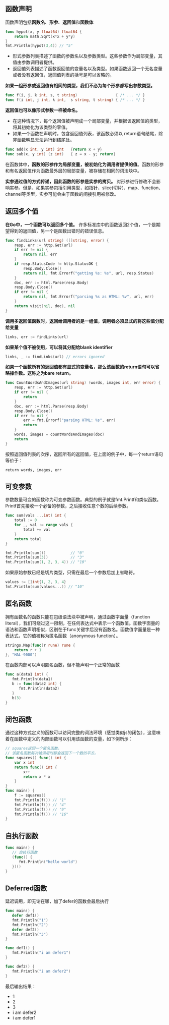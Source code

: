 ## 函数声明

函数声明包括**函数名**、**形参**、**返回值**和**函数体**

```go
func hypot(x, y float64) float64 {
    return math.Sqrt(x*x + y*y)
}
fmt.Println(hypot(3,4)) // "5"
```

- 形式参数列表描述了函数的参数名以及参数类型。这些参数作为局部变量，其值由参数调用者提供。
- 返回值列表描述了函数返回值的变量名以及类型。如果函数返回一个无名变量或者没有返回值，返回值列表的括号是可以省略的。

**如果一组形参或返回值有相同的类型，我们不必为每个形参都写出参数类型。**

```go
func f(i, j, k int, s, t string)                 { /* ... */ }
func f(i int, j int, k int,  s string, t string) { /* ... */ }
```

**返回值也可以像形式参数一样被命名。** 
- 在这种情况下，每个返回值被声明成一个局部变量，并根据该返回值的类型，将其初始化为该类型的零值。 
- 如果一个函数在声明时，包含返回值列表，该函数必须以 return语句结尾，除非函数明显无法运行到结尾处。

```go
func add(x int, y int) int   {return x + y}
func sub(x, y int) (z int)   { z = x - y; return}
```

在函数体中，**函数的形参作为局部变量，被初始化为调用者提供的值**。函数的形参和有名返回值作为函数最外层的局部变量，被存储在相同的词法块中。

**实参通过值的方式传递，因此函数的形参是实参的拷贝。** 对形参进行修改不会影响实参。但是，如果实参包括引用类型，如指针，slice(切片)、map、function、channel等类型，实参可能会由于函数的间接引用被修改。



## 返回多个值

**在Go中，一个函数可以返回多个值。** 许多标准库中的函数返回2个值，一个是期望得到的返回值，另一个是函数出错时的错误信息。

```go
func findLinks(url string) ([]string, error) {
    resp, err := http.Get(url)
    if err != nil {
        return nil, err
    }
    if resp.StatusCode != http.StatusOK {
        resp.Body.Close()
        return nil, fmt.Errorf("getting %s: %s", url, resp.Status)
    }
    doc, err := html.Parse(resp.Body)
    resp.Body.Close()
    if err != nil {
        return nil, fmt.Errorf("parsing %s as HTML: %v", url, err)
    }
    return visit(nil, doc), nil
}
```

**调用多返回值函数时，返回给调用者的是一组值，调用者必须显式的将这些值分配给变量**

```go
links, err := findLinks(url)
```

**如果某个值不被使用，可以将其分配给blank identifier**

```go
links, _ := findLinks(url) // errors ignored
```

**如果一个函数所有的返回值都有显式的变量名，那么该函数的return语句可以省略操作数。这称之为bare return。**
```go
func CountWordsAndImages(url string) (words, images int, err error) {
    resp, err := http.Get(url)
    if err != nil {
        return
    }
    doc, err := html.Parse(resp.Body)
    resp.Body.Close()
    if err != nil {
        err = fmt.Errorf("parsing HTML: %s", err)
        return
    }
    words, images = countWordsAndImages(doc)
    return
}
```
按照返回值列表的次序，返回所有的返回值，在上面的例子中，每一个return语句等价于：
```
return words, images, err
```



## 可变参数

参数数量可变的函数称为可变参数函数。典型的例子就是fmt.Printf和类似函数。Printf首先接收一个必备的参数，之后接收任意个数的后续参数。

```go
func sum(vals ...int) int {
    total := 0
    for _, val := range vals {
        total += val
    }
    return total
}

fmt.Println(sum())           // "0"
fmt.Println(sum(3))          // "3"
fmt.Println(sum(1, 2, 3, 4)) // "10"
```

如果原始参数已经是切片类型，只需在最后一个参数后加上省略符。

```go
values := []int{1, 2, 3, 4}
fmt.Println(sum(values...)) // "10"
```



## 匿名函数

拥有函数名的函数只能在包级语法块中被声明，通过函数字面量（function literal），我们可绕过这一限制，在任何表达式中表示一个函数值。函数字面量的语法和函数声明相似，区别在于func关键字后没有函数名。函数值字面量是一种表达式，它的值被称为匿名函数（anonymous function）。

```go
strings.Map(func(r rune) rune { 
    return r + 1 
}, "HAL-9000")
```

在函数内部可以声明匿名函数，但不能声明一个正常的函数

```go
func a(data1 int) {
   fmt.Println(data1)
   b := func(data2 int) {
      fmt.Println(data2)
   }
   b(3)
}
```



## 闭包函数

通过这种方式定义的函数可以访问完整的词法环境（感觉类似js的闭包），这意味着在函数中定义的内部函数可以引用该函数的变量，如下例所示：

```go
// squares返回一个匿名函数。
// 该匿名函数每次被调用时都会返回下一个数的平方。
func squares() func() int {
    var x int
    return func() int {
        x++
        return x * x
    }
}
func main() {
    f := squares()
    fmt.Println(f()) // "1"
    fmt.Println(f()) // "4"
    fmt.Println(f()) // "9"
    fmt.Println(f()) // "16"
}
```



## 自执行函数

```go
func main() {
   // 自执行函数
   (func() {
      fmt.Println("hello world")
   })()
}
```



## Deferred函数

延迟调用，即无论在哪，加了defer的函数会最后执行

```go
func main() {
   defer def1()
   fmt.Println("1")
   fmt.Println("2")
   defer def2()
   fmt.Println("3")
}

func def1() {
   fmt.Println("i am defer1")
}

func def2() {
   fmt.Println("i am defer2")
}
```

最后输出结果：
- 1
- 2
- 3
- i am defer2
- i am defer1